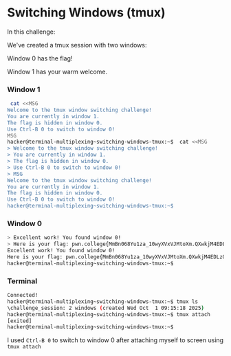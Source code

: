 # Switching Windows (tmux)
In this challenge:

We've created a tmux session with two windows:

Window 0 has the flag!

Window 1 has your warm welcome.
### Window 1
```bash
 cat <<MSG
Welcome to the tmux window switching challenge!
You are currently in window 1.
The flag is hidden in window 0.
Use Ctrl-B 0 to switch to window 0!
MSG
hacker@terminal-multiplexing~switching-windows-tmux:~$  cat <<MSG
> Welcome to the tmux window switching challenge!
> You are currently in window 1.
> The flag is hidden in window 0.
> Use Ctrl-B 0 to switch to window 0!
> MSG
Welcome to the tmux window switching challenge!
You are currently in window 1.
The flag is hidden in window 0.
Use Ctrl-B 0 to switch to window 0!
hacker@terminal-multiplexing~switching-windows-tmux:~$
```
### Window 0
```bash
> Excellent work! You found window 0!
> Here is your flag: pwn.college{MmBn068Yu1za_10wyXVxVJMtoXm.QXwkjM4EDLzQjN1czW}> MSG
Excellent work! You found window 0!
Here is your flag: pwn.college{MmBn068Yu1za_10wyXVxVJMtoXm.QXwkjM4EDLzQjN1czW}
hacker@terminal-multiplexing~switching-windows-tmux:~$
```
### Terminal
```bash
Connected!
hacker@terminal-multiplexing~switching-windows-tmux:~$ tmux ls
\challenge_session: 2 windows (created Wed Oct  1 09:15:18 2025)
hacker@terminal-multiplexing~switching-windows-tmux:~$ tmux attach
[exited]
hacker@terminal-multiplexing~switching-windows-tmux:~$
```

I used `Ctrl-B 0` to switch to window 0 after attaching myself to screen using `tmux attach`
